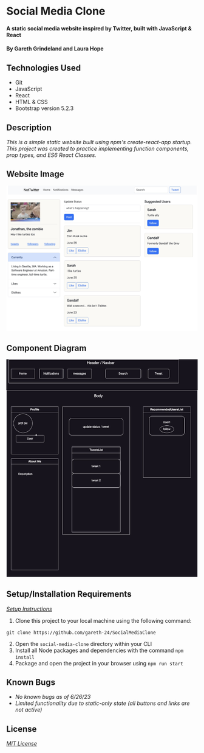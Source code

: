 # Social Media Clone

#### A static social media website inspired by Twitter, built with JavaScript & React

#### By Gareth Grindeland and Laura Hope

## Technologies Used

* Git
* JavaScript
* React
* HTML & CSS
* Bootstrap version 5.2.3

## Description
_This is a simple static website built using npm's create-react-app startup. This project was created to practice implementing function components, prop types, and ES6 React Classes._

## Website Image
![website](social-media-clone/src/img/website-screenshot.jpg)

## Component Diagram
![diagram](social-media-clone/src/img/component-diagram.jpg)

## Setup/Installation Requirements
_[Setup Instructions](https://github.com/gareth-24/SocialMediaClone/blob/main/social-media-clone/create-react-app-readme.md)_
1. Clone this project to your local machine using the following command:
```
git clone https://github.com/gareth-24/SocialMediaClone
```
2. Open the ``social-media-clone`` directory within your CLI
3. Install all Node packages and dependencies with the command `npm install`
4. Package and open the project in your browser using `npm run start`


## Known Bugs

* _No known bugs as of 6/26/23_
* _Limited functionality due to static-only state (all buttons and links are not active)_


## License

_[MIT License](https://github.com/gareth-24/SocialMediaClone/blob/main/License.txt)_